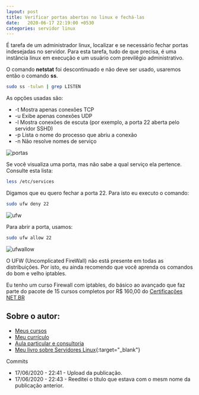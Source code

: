 ```yaml
---
layout: post
title: Verificar portas abertas no linux e fechá-las
date:   2020-06-17 22:19:00 +0530
categories: servidor linux
---
```


É tarefa de um administrador linux, localizar e se necessário fechar portas indesejadas no servidor. Para esta tarefa, tudo de que precisa, é uma instância linux em execução e um usuário com previlêgio administrativo.

O comando **netstat** foi descontinuado e não deve ser usado, usaremos então o comando **ss**. 

```bash
sudo ss -tulwn | grep LISTEN
```

As opções usadas são:

- -t Mostra apenas conexões TCP 
- -u Exibe apenas conexões UDP
- -l Mostra conexões de escuta (por exemplo, a porta 22 aberta pelo servidor SSHD)
- -p Lista o nome do processo que abriu a conexão
- -n Não resolve nomes de serviço

![portas](/images/portas.png)

Se você visualiza uma porta, mas não sabe a qual serviço ela pertence. Consulte esta lista:

```bash
less /etc/services
```

Digamos que eu quero fechar a porta 22. Para isto eu executo o comando:

```bash
sudo ufw deny 22
```

![ufw](/images/ufw.png)

Para abrir a porta, usamos:

```bash
sudo ufw allow 22
```

![ufwallow](/images/ufw.png)

O UFW (Uncomplicated FireWall) não está presente em todas as distribuições. Por isto, eu ainda recomendo que você aprenda os comandos do bom e velho iptables.

Eu tenho um curso Firewall com iptables, do básico ao avançado que faz parte do pacote de 15 cursos completos por R$ 160,00 do [Certificações NET.BR](https://true.certificacoes.net.br/linuxltc1/enrol/index.php?id=20)

 ## Sobre o autor:
- [Meus cursos](https://profjulianoramos.github.io/cursos/)
- [Meu currículo](https://profjulianoramos.github.io/curriculo/)
- [Aula particular e consultoria](https://profjulianoramos.github.io/consultoria/)
- [Meu livro sobre Servidores Linux](https://www.casadocodigo.com.br/products/livro-admin-linux?_pos=1&_sid=d71091948&_ss=r){:target="_blank"}


Commits
- 17/06/2020 - 22:41 - Upload da publicação.
- 17/06/2020 - 22:43 - Reeditei o título que estava com o mesm nome da publicação anterior. 